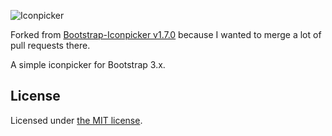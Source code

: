 ![Iconpicker](bootstrap-iconpicker.png)

Forked from [Bootstrap-Iconpicker v1.7.0](http://victor-valencia.github.io/bootstrap-iconpicker) because I wanted to merge a lot of pull requests there.

A simple iconpicker for Bootstrap 3.x.


## License
Licensed under [the MIT license](LICENSE).
